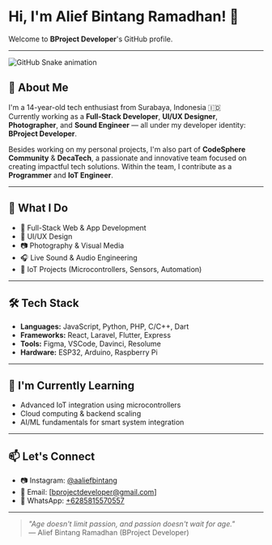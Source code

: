 # Hi, I'm Alief Bintang Ramadhan! 👋

Welcome to **BProject Developer**'s GitHub profile.

---
<img src="https://raw.githubusercontent.com/BProject-Developer/BProject-Developer/output/snake.svg" alt="GitHub Snake animation" />

###

## 👤 About Me

I'm a 14-year-old tech enthusiast from Surabaya, Indonesia 🇮🇩  
Currently working as a **Full-Stack Developer**, **UI/UX Designer**, **Photographer**, and **Sound Engineer** — all under my developer identity: **BProject Developer**.

Besides working on my personal projects, I'm also part of **CodeSphere Community** & **DecaTech**, a passionate and innovative team focused on creating impactful tech solutions. Within the team, I contribute as a **Programmer** and **IoT Engineer**.

---

## 💼 What I Do

- 🎯 Full-Stack Web & App Development  
- 🎨 UI/UX Design  
- 📷 Photography & Visual Media  
- 🎧 Live Sound & Audio Engineering  
- 🔧 IoT Projects (Microcontrollers, Sensors, Automation)

---

## 🛠 Tech Stack

- **Languages:** JavaScript, Python, PHP, C/C++, Dart  
- **Frameworks:** React, Laravel, Flutter, Express  
- **Tools:** Figma, VSCode, Davinci, Resolume
- **Hardware:** ESP32, Arduino, Raspberry Pi

---

## 🌱 I'm Currently Learning

- Advanced IoT integration using microcontrollers  
- Cloud computing & backend scaling  
- AI/ML fundamentals for smart system integration

---

## 📫 Let's Connect

- 📷 Instagram: [@aaliefbintang](https://instagram.com/aaliefbintang?czAxNjVpd2RiZWpn)  
- 📩 Email: [bprojectdeveloper@gmail.com]  
- 💬 WhatsApp: [+6285815570557](https://wa.me/6285815570557)
---

> _"Age doesn't limit passion, and passion doesn't wait for age."_  
> — Alief Bintang Ramadhan (BProject Developer)

